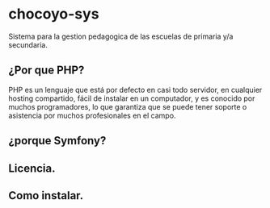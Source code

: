 # chocoyo-sys
Sistema para la gestion pedagogica de las escuelas de primaria y/a secundaria. 


## ¿Por que PHP?

PHP es un lenguaje que  está por defecto en casi todo servidor, en cualquier hosting compartido, fácil de instalar en un computador, y es conocido por muchos programadores, lo que garantiza que se puede tener soporte o asistencia por muchos profesionales en el campo.

## ¿porque Symfony?


## Licencia.

## Como instalar.
